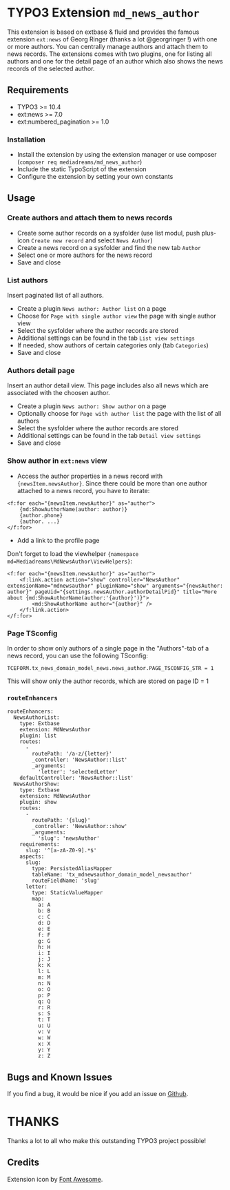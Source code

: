 # TYPO3 Extension ``md_news_author``

This extension is based on extbase & fluid and provides the famous extension ``ext:news`` of Georg Ringer 
(thanks a lot @georgringer !) with one or more authors. You can centrally manage authors and attach them to 
news records. The extensions comes with two plugins, one for listing all authors and one for the detail page of an 
author which also shows the news records of the selected author.

## Requirements

- TYPO3 >= 10.4
- ext:news >= 7.0
- ext:numbered_pagination >= 1.0

### Installation

- Install the extension by using the extension manager or use composer (`composer req mediadreams/md_news_author`)
- Include the static TypoScript of the extension
- Configure the extension by setting your own constants

## Usage

### Create authors and attach them to news records

- Create some author records on a sysfolder (use list modul, push plus-icon `Create new record` and select `News Author`)
- Create a news record on a sysfolder and find the new tab `Author`
- Select one or more authors for the news record
- Save and close

### List authors

Insert paginated list of all authors.

- Create a plugin `News author: Author list` on a page
- Choose for `Page with single author view` the page with single author view
- Select the sysfolder where the author records are stored
- Additional settings can be found in the tab `List view settings`
- If needed, show authors of certain categories only (tab `Categories`)
- Save and close

### Authors detail page

Insert an author detail view. This page includes also all news which are associated with the choosen author.

- Create a plugin `News author: Show author` on a page
- Optionally choose for `Page with author list` the page with the list of all authors
- Select the sysfolder where the author records are stored
- Additional settings can be found in the tab `Detail view settings`
- Save and close

### Show author in ``ext:news`` view

- Access the author properties in a news record with `{newsItem.newsAuthor}`. Since there could be more 
than one author attached to a news record, you have to iterate:

```
<f:for each="{newsItem.newsAuthor}" as="author">
    {md:ShowAuthorName(author: author)}
    {author.phone}
    {author. ...}
</f:for>
```

- Add a link to the profile page

Don't forget to load the viewhelper `{namespace md=Mediadreams\MdNewsAuthor\ViewHelpers}`:

    <f:for each="{newsItem.newsAuthor}" as="author">
        <f:link.action action="show" controller="NewsAuthor" extensionName="mdnewsauthor" pluginName="show" arguments="{newsAuthor: author}" pageUid="{settings.newsAuthor.authorDetailPid}" title="More about {md:ShowAuthorName(author:'{author}')}">
            <md:ShowAuthorName author="{author}" />
        </f:link.action>
    </f:for>

### Page TSconfig

In order to show only authors of a single page in the "Authors"-tab of a news record, you can use the following TSconfig:

    TCEFORM.tx_news_domain_model_news.news_author.PAGE_TSCONFIG_STR = 1

This will show only the author records, which are stored on page ID = 1

### ``routeEnhancers``

```
routeEnhancers:
  NewsAuthorList:
    type: Extbase
    extension: MdNewsAuthor
    plugin: list
    routes:
      -
        routePath: '/a-z/{letter}'
        _controller: 'NewsAuthor::list'
        _arguments:
          'letter': 'selectedLetter'
    defaultController: 'NewsAuthor::list'
  NewsAuthorShow:
    type: Extbase
    extension: MdNewsAuthor
    plugin: show
    routes:
      - 
        routePath: '{slug}'
        _controller: 'NewsAuthor::show'
        _arguments:
          'slug': 'newsAuthor'
    requirements:
      slug: '^[a-zA-Z0-9].*$'
    aspects:
      slug:
        type: PersistedAliasMapper
        tableName: 'tx_mdnewsauthor_domain_model_newsauthor'
        routeFieldName: 'slug'
      letter:
        type: StaticValueMapper
        map:
          a: A
          b: B
          c: C
          d: D
          e: E
          f: F
          g: G
          h: H
          i: I
          j: J
          k: K
          l: L
          m: M
          n: N
          o: O
          p: P
          q: Q
          r: R
          s: S
          t: T
          u: U
          v: V
          w: W
          x: X
          y: Y
          z: Z
```

## Bugs and Known Issues
If you find a bug, it would be nice if you add an issue on [Github](https://github.com/cdaecke/md_news_author/issues).

# THANKS

Thanks a lot to all who make this outstanding TYPO3 project possible!

## Credits

Extension icon by [Font Awesome](https://fontawesome.com/icons/user?style=solid).
